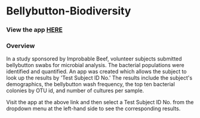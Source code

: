 # Bellybutton-Biodiversity

### **View the app [HERE](https://lnshewmo.github.io/Bellybutton-Biodiversity/)**

### Overview

In a study sponsored by Improbable Beef, volunteer subjects submitted bellybutton swabs for microbial analysis.  The bacterial populations were identified and quantified.  An app was created which allows the subject to look up the results by 'Test Subject ID No.'  The results include the subject's demographics, the bellybutton wash frequency, the top ten bacterial colonies by OTU id, and number of cultures per sample.

Visit the app at the above link and then select a Test Subject ID No. from the dropdown menu at the left-hand side to see the corresponding results.
